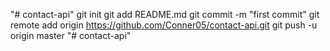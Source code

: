 "# contact-api"  git init git add README.md git commit -m "first commit" git remote add origin https://github.com/Conner05/contact-api.git git push -u origin master
"# contact-api" 
